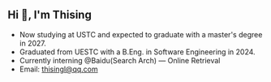 ## Hi 👋, I'm Thising

- Now studying at USTC and expected to graduate with a master's degree in 2027.
- Graduated from UESTC with a B.Eng. in Software Engineering in 2024.
- Currently interning @Baidu(Search Arch) — Online Retrieval
- Email: [thisingl@qq.com](thisingl@qq.com)
